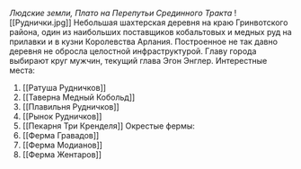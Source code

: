 *Людские земли, Плато на Перепутьи Срединного Тракта*
![[Руднички.jpg]]
Небольшая шахтерская деревня на краю Гринвотского района, один из наибольших поставщиков кобальтовых и медных руд на прилавки и в кузни Королевства Арлания. Построенное не так давно деревня не обросла целостной инфраструктурой. Главу города выбирают круг мужчин, текущий глава Эгон Энглер. 
Интерестные места: 
1. [[Ратуша Рудничков]]
2. [[Таверна Медный Кобольд]]
3. [[Плавильня Рудничков]]
4. [[Рынок Рудничков]]
5. [[Пекарня Три Кренделя]]
Окрестые фермы:
6. [[Ферма Гравадов]]
7. [[Ферма Модианов]]
8. [[Ферма Жентаров]]
